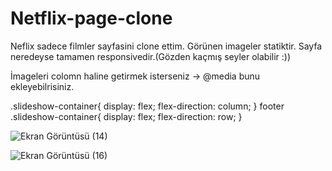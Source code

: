 # Netflix-page-clone
 
Neflix sadece filmler sayfasini clone ettim.
Görünen imageler statiktir.
Sayfa neredeyse tamamen responsivedir.(Gözden kaçmış seyler olabilir :))

İmageleri colomn haline getirmek isterseniz ->
@media bunu ekleyebilrisiniz.

 .slideshow-container{
            display: flex;
        flex-direction: column;
        }
        footer .slideshow-container{
            display: flex;
            flex-direction: row;
        }

![Ekran Görüntüsü (14)](https://user-images.githubusercontent.com/71428865/153397165-200b639f-770d-47b0-ab40-b456f1efee46.png)

![Ekran Görüntüsü (16)](https://user-images.githubusercontent.com/71428865/153397187-53302618-23b8-4cb1-96df-e7f0bc335cf0.png)
